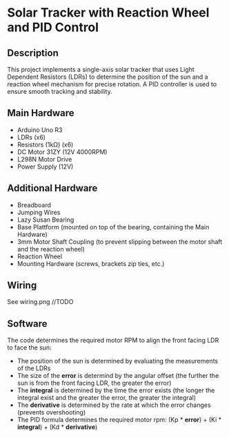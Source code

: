 # Solar Tracker with Reaction Wheel and PID Control

## Description

This project implements a single-axis solar tracker that uses Light Dependent Resistors (LDRs) to determine the position of the sun and a reaction wheel mechanism for precise rotation. A PID controller is used to ensure smooth tracking and stability.

## Main Hardware

- Arduino Uno R3
- LDRs (x6)
- Resistors (1kΩ) (x6)
- DC Motor 31ZY (12V 4000RPM)
- L298N Motor Drive
- Power Supply (12V)

## Additional Hardware

- Breadboard
- Jumping Wires
- Lazy Susan Bearing
- Base Plattform (mounted on top of the bearing, containing the Main Hardware)
- 3mm Motor Shaft Coupling (to prevent slipping between the motor shaft and the reaction wheel)
- Reaction Wheel
- Mounting Hardware (screws, brackets zip ties, etc.)

## Wiring

See wiring.png //TODO

## Software

The code determines the required motor RPM to align the front facing LDR to face the sun:
- The position of the sun is determined by evaluating the measurements of the LDRs
- The size of the **error** is determind by the angular offset (the further the sun is from the front facing LDR, the greater the error)
- The **integral** is determined by the time the error exists (the longer the integral exist and the greater the error, the greater the integral)
- The **derivative** is determined by the rate at which the error changes (prevents overshooting)
- The PID formula determines the required motor rpm: (Kp * **error**) + (Ki * **integral**) + (Kd * **derivative**)

